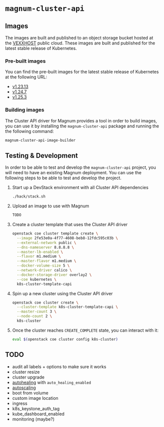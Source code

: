 # `magnum-cluster-api`

## Images

The images are built and published to an object storage bucket hosted at the
[VEXXHOST](https://vexxhost.com) public cloud.  These images are built and
published for the latest stable release of Kubernetes.

### Pre-built images

You can find the pre-built images for the latest stable release of Kubernetes
at the following URL:

* [v1.23.13](https://object-storage.public.mtl1.vexxhost.net/swift/v1/a91f106f55e64246babde7402c21b87a/magnum-capi/ubuntu-2004-v1.23.13.qcow2)
* [v1.24.7](https://object-storage.public.mtl1.vexxhost.net/swift/v1/a91f106f55e64246babde7402c21b87a/magnum-capi/ubuntu-2004-v1.24.7.qcow2)
* [v1.25.3](https://object-storage.public.mtl1.vexxhost.net/swift/v1/a91f106f55e64246babde7402c21b87a/magnum-capi/ubuntu-2004-v1.25.3.qcow2)

### Building images

The Cluster API driver for Magnum provides a tool in order to build images, you
can use it by installing the `magnum-cluster-api` package and running the
the following command:

```bash
magnum-cluster-api-image-builder
```

## Testing & Development

In order to be able to test and develop the `magnum-cluster-api` project, you
will need to have an existing Magnum deployment.  You can use the following
steps to be able to test and develop the project.

1. Start up a DevStack environment with all Cluster API dependencies

   ```bash
   ./hack/stack.sh
   ```

1. Upload an image to use with Magnum

   ```bash
   TODO
   ```

1. Create a cluster template that uses the Cluster API driver

   ```bash
   openstack coe cluster template create \
     --image 2fe53e0a-4f77-4608-beb8-12fdc595c03b \
     --external-network public \
     --dns-nameserver 8.8.8.8 \
     --master-lb-enabled \
     --flavor m1.medium \
     --master-flavor m1.medium \
     --docker-volume-size 5 \
     --network-driver calico \
     --docker-storage-driver overlay2 \
     --coe kubernetes \
     k8s-cluster-template-capi
   ```

1. Spin up a new cluster using the Cluster API driver

   ```bash
   openstack coe cluster create \
     --cluster-template k8s-cluster-template-capi \
     --master-count 3 \
     --node-count 2 \
     k8s-cluster
   ```

1. Once the cluster reaches `CREATE_COMPLETE` state, you can interact with it:

   ```bash
   eval $(openstack coe cluster config k8s-cluster)
   ```

## TODO

* audit all labels + options to make sure it works
* cluster resize
* cluster upgrade
* [autohealing](https://cluster-api.sigs.k8s.io/tasks/automated-machine-management/healthchecking.html)
  with `auto_healing_enabled`
* [autoscaling](https://cluster-api.sigs.k8s.io/tasks/automated-machine-management/autoscaling.html)
* boot from volume
* custom image location
* ingress
* k8s_keystone_auth_tag
* kube_dashboard_enabled
* monitoring (maybe?)
